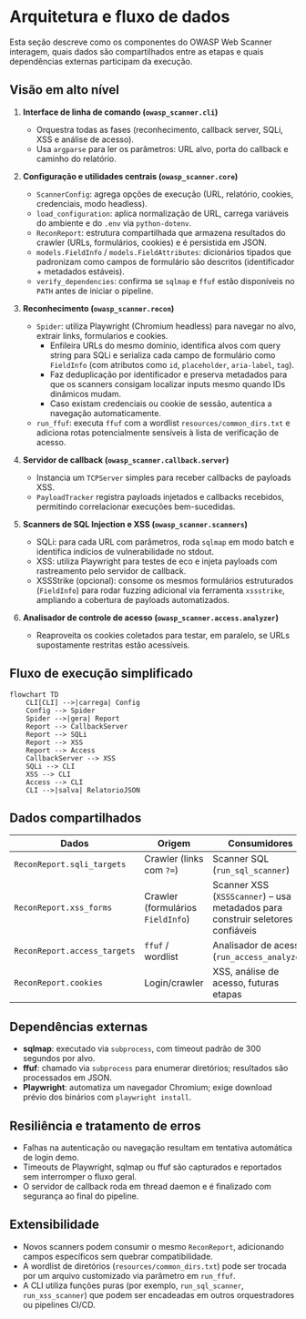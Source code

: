 # Arquitetura e fluxo de dados

Esta seção descreve como os componentes do OWASP Web Scanner interagem, quais dados são compartilhados entre as etapas e quais dependências externas participam da execução.

## Visão em alto nível

1. **Interface de linha de comando (`owasp_scanner.cli`)**
   - Orquestra todas as fases (reconhecimento, callback server, SQLi, XSS e análise de acesso).
   - Usa `argparse` para ler os parâmetros: URL alvo, porta do callback e caminho do relatório.

2. **Configuração e utilidades centrais (`owasp_scanner.core`)**
   - `ScannerConfig`: agrega opções de execução (URL, relatório, cookies, credenciais, modo headless).
   - `load_configuration`: aplica normalização de URL, carrega variáveis do ambiente e do `.env` via `python-dotenv`.
   - `ReconReport`: estrutura compartilhada que armazena resultados do crawler (URLs, formulários, cookies) e é persistida em JSON.
   - `models.FieldInfo` / `models.FieldAttributes`: dicionários tipados que padronizam como campos de formulário são descritos (identificador + metadados estáveis).
   - `verify_dependencies`: confirma se `sqlmap` e `ffuf` estão disponíveis no `PATH` antes de iniciar o pipeline.

3. **Reconhecimento (`owasp_scanner.recon`)**
    - `Spider`: utiliza Playwright (Chromium headless) para navegar no alvo, extrair links, formularios e cookies.
       - Enfileira URLs do mesmo domínio, identifica alvos com query string para SQLi e serializa cada campo de formulário como `FieldInfo` (com atributos como `id`, `placeholder`, `aria-label`, `tag`).
       - Faz deduplicação por identificador e preserva metadados para que os scanners consigam localizar inputs mesmo quando IDs dinâmicos mudam.
       - Caso existam credenciais ou cookie de sessão, autentica a navegação automaticamente.
    - `run_ffuf`: executa `ffuf` com a wordlist `resources/common_dirs.txt` e adiciona rotas potencialmente sensíveis à lista de verificação de acesso.

4. **Servidor de callback (`owasp_scanner.callback.server`)**
   - Instancia um `TCPServer` simples para receber callbacks de payloads XSS.
   - `PayloadTracker` registra payloads injetados e callbacks recebidos, permitindo correlacionar execuções bem-sucedidas.

5. **Scanners de SQL Injection e XSS (`owasp_scanner.scanners`)**
   - SQLi: para cada URL com parâmetros, roda `sqlmap` em modo batch e identifica indícios de vulnerabilidade no stdout.
   - XSS: utiliza Playwright para testes de eco e injeta payloads com rastreamento pelo servidor de callback.
   - XSSStrike (opcional): consome os mesmos formulários estruturados (`FieldInfo`) para rodar fuzzing adicional via ferramenta `xssstrike`, ampliando a cobertura de payloads automatizados.

6. **Analisador de controle de acesso (`owasp_scanner.access.analyzer`)**
   - Reaproveita os cookies coletados para testar, em paralelo, se URLs supostamente restritas estão acessíveis.

## Fluxo de execução simplificado

```mermaid
flowchart TD
    CLI[CLI] -->|carrega| Config
    Config --> Spider
    Spider -->|gera| Report
    Report --> CallbackServer
    Report --> SQLi
    Report --> XSS
    Report --> Access
    CallbackServer --> XSS
    SQLi --> CLI
    XSS --> CLI
    Access --> CLI
    CLI -->|salva| RelatorioJSON
```

## Dados compartilhados

| Dados                         | Origem                   | Consumidores                              |
|-------------------------------|--------------------------|-------------------------------------------|
| `ReconReport.sqli_targets`    | Crawler (links com `?=`) | Scanner SQL (`run_sql_scanner`)           |
| `ReconReport.xss_forms`       | Crawler (formulários `FieldInfo`) | Scanner XSS (`XSSScanner`) – usa metadados para construir seletores confiáveis |
| `ReconReport.access_targets`  | `ffuf` / wordlist        | Analisador de acesso (`run_access_analyzer`) |
| `ReconReport.cookies`         | Login/crawler            | XSS, análise de acesso, futuras etapas    |

## Dependências externas

- **sqlmap**: executado via `subprocess`, com timeout padrão de 300 segundos por alvo.
- **ffuf**: chamado via `subprocess` para enumerar diretórios; resultados são processados em JSON.
- **Playwright**: automatiza um navegador Chromium; exige download prévio dos binários com `playwright install`.

## Resiliência e tratamento de erros

- Falhas na autenticação ou navegação resultam em tentativa automática de login demo.
- Timeouts de Playwright, sqlmap ou ffuf são capturados e reportados sem interromper o fluxo geral.
- O servidor de callback roda em thread daemon e é finalizado com segurança ao final do pipeline.

## Extensibilidade

- Novos scanners podem consumir o mesmo `ReconReport`, adicionando campos específicos sem quebrar compatibilidade.
- A wordlist de diretórios (`resources/common_dirs.txt`) pode ser trocada por um arquivo customizado via parâmetro em `run_ffuf`.
- A CLI utiliza funções puras (por exemplo, `run_sql_scanner`, `run_xss_scanner`) que podem ser encadeadas em outros orquestradores ou pipelines CI/CD.
